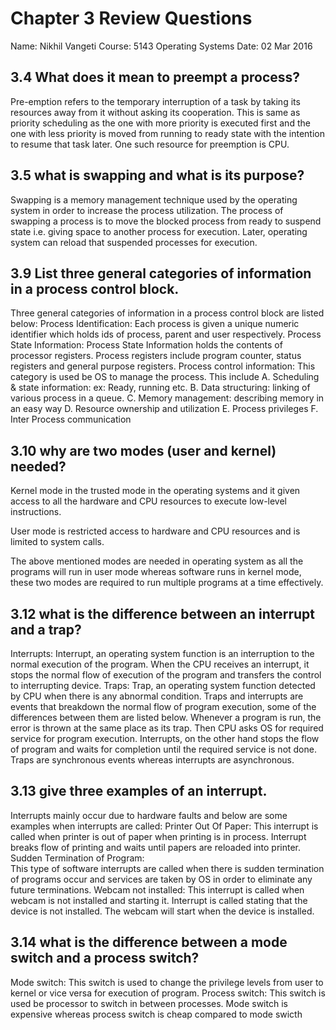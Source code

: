 # Chapter 3 Review Questions
 Name: Nikhil Vangeti
 Course: 5143 Operating Systems
 Date: 02 Mar 2016

## 3.4 What does it mean to preempt a process?

Pre-emption refers to the temporary interruption of a task by taking its resources away from it without asking its cooperation. This is same as priority scheduling as the one with more priority is executed first and the one with less priority is moved from running to ready state with the intention to resume that task later. One such resource for preemption is CPU. 

## 3.5 what is swapping and what is its purpose?

Swapping is a memory management technique used by the operating system in order to increase the process utilization. The process of swapping a process is to move the blocked process from ready to suspend state i.e. giving space to another process for execution. Later, operating system can reload that suspended processes for execution. 

## 3.9 List three general categories of information in a process control block.

Three general categories of information in a process control block are listed below:
Process Identification:  Each process is given a unique numeric identifier which holds ids of process, parent and user respectively. 
Process State Information: Process State Information holds the contents of processor registers. Process registers include program counter, status registers and general purpose registers.
Process control information: This category is used be OS to manage the process. This include
A. Scheduling & state information: ex: Ready, running etc.
B. Data structuring: linking of various process in a queue.
C. Memory management: describing memory in an easy way
D. Resource ownership and utilization
E. Process privileges
F. Inter Process communication

## 3.10 why are two modes (user and kernel) needed?

Kernel mode in the trusted mode in the operating systems and it given access to all the hardware and CPU resources to execute low-level instructions.

User mode is restricted access to hardware and CPU resources and is limited to system calls.

The above mentioned modes are needed in operating system as all the programs will run in user mode whereas software runs in kernel mode, these two modes are required to run multiple programs at a time effectively.

## 3.12 what is the difference between an interrupt and a trap?
Interrupts: Interrupt, an operating system function is an interruption to the normal execution of the program. When the CPU receives an interrupt, it stops the normal flow of execution of the program and transfers the control to interrupting device. 
Traps: Trap, an operating system function detected by CPU when there is any abnormal condition.
Traps and interrupts are events that breakdown the normal flow of program execution, some of the differences between them are listed below.
Whenever a program is run, the error is thrown at the same place as its trap. Then CPU asks OS for required service for program execution. Interrupts, on the other hand stops the flow of program and waits for completion until the required service is not done. 
Traps are synchronous events whereas interrupts are asynchronous.

## 3.13 give three examples of an interrupt.
Interrupts mainly occur due to hardware faults and below are some examples when interrupts are called: 
Printer Out Of Paper:
This interrupt is called when printer is out of paper when printing is in process. Interrupt breaks flow of printing and waits until papers are reloaded into printer.
Sudden Termination of Program:    
This type of software interrupts are called when there is sudden termination of programs occur and services are taken by OS in order to eliminate any future terminations.
Webcam not installed:
This interrupt is called when webcam is not installed and starting it. Interrupt is called stating that the device is not installed. The webcam will start when the device is installed.

## 3.14 what is the difference between a mode switch and a process switch?
Mode switch: This switch is used to change the privilege levels from user to kernel or vice versa for execution of program.
Process switch: This switch is used be processor to switch in between processes.
Mode switch is expensive whereas process switch is cheap compared to mode swicth

